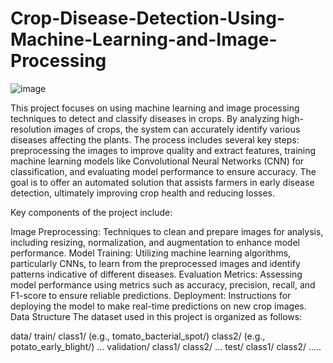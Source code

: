 # Crop-Disease-Detection-Using-Machine-Learning-and-Image-Processing


![image](https://github.com/user-attachments/assets/c275ff71-8b7a-49c0-8a35-88817319661a)


This project focuses on using machine learning and image processing techniques to detect and classify diseases in crops. By analyzing high-resolution images of crops, the system can accurately identify various diseases affecting the plants. The process includes several key steps: preprocessing the images to improve quality and extract features, training machine learning models like Convolutional Neural Networks (CNN) for classification, and evaluating model performance to ensure accuracy. The goal is to offer an automated solution that assists farmers in early disease detection, ultimately improving crop health and reducing losses.

Key components of the project include:

Image Preprocessing: Techniques to clean and prepare images for analysis, including resizing, normalization, and augmentation to enhance model performance.
Model Training: Utilizing machine learning algorithms, particularly CNNs, to learn from the preprocessed images and identify patterns indicative of different diseases.
Evaluation Metrics: Assessing model performance using metrics such as accuracy, precision, recall, and F1-score to ensure reliable predictions.
Deployment: Instructions for deploying the model to make real-time predictions on new crop images.
Data Structure
The dataset used in this project is organized as follows:

data/
train/
class1/ (e.g., tomato_bacterial_spot/)
class2/ (e.g., potato_early_blight/)
...
validation/
class1/
class2/
...
test/
class1/
class2/
.....

